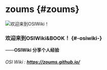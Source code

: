 # zoums {#zoums}

  


![](https://zoums.github.io/amWiki/images/logo.png "欢迎来到OSIWiki！")

### 欢迎来到OSIWiki&BOOK！ {#-osiwiki-}

——**OSIWiki 分享个人经验**

###### OSI Wiki : **https://zoums.github.io/**



